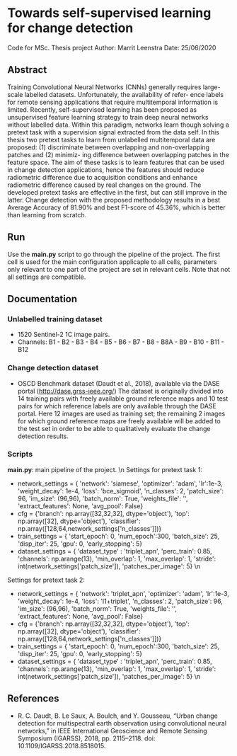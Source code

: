 # Towards self-supervised learning for change detection
Code for MSc. Thesis project
Author: Marrit Leenstra
Date: 25/06/2020

## Abstract
Training Convolutional Neural Networks (CNNs) generally requires large-scale labelled datasets. Unfortunately, the availability of refer-
ence labels for remote sensing applications that require multitemporal information is limited. Recently, self-supervised learning has been
proposed as unsupervised feature learning strategy to train deep neural networks without labelled data. Within this paradigm, networks
learn though solving a pretext task with a supervision signal extracted from the data self. In this thesis two pretext tasks to learn
from unlabelled multitemporal data are proposed: (1) discriminate between overlapping and non-overlapping patches and (2) minimiz-
ing difference between overlapping patches in the feature space. The aim of these tasks is to learn features that can be used in change
detection applications, hence the features should reduce radiometric difference due to acquisition conditions and enhance radiometric
difference caused by real changes on the ground. The developed pretext tasks are effective in the first, but can still improve in the latter.
Change detection with the proposed methodology results in a best Average Accuracy of 81.90% and best F1-score of 45.36%, which is
better than learning from scratch.

## Run
Use the **main.py** script to go through the pipeline of the project. The first cell is used for the main configuration applicaple to all cells, parameters only relevant to one part of the project are set in relevant cells. Note that not all settings are compatible.

## Documentation
### Unlabelled training dataset
* 1520 Sentinel-2 1C image pairs. 
* Channels: B1 - B2 - B3 - B4 - B5 - B6 - B7 - B8 - B8A - B9 - B10 - B11 - B12

### Change detection dataset
* OSCD Benchmark dataset (Daudt et al., 2018), available via the DASE portal (http://dase.grss-ieee.org/) 
The dataset is originally divided into 14 training pairs with freely available ground reference maps and 10 test pairs for which reference labels are only
available through the DASE portal. Here 12 images are used as training set; the remaining 2 images for which ground reference maps are freely available will be added to the test set in order to be able to qualitatively evaluate the change detection results.

### Scripts
**main.py**: main pipeline of the project. \n
Settings for pretext task 1: 
* network_settings = {
    'network': 'siamese', 
    'optimizer': 'adam',
    'lr':1e-3,
    'weight_decay': 1e-4,
    'loss': 'bce_sigmoid',
    'n_classes': 2,
    'patch_size': 96,
    'im_size': (96,96),
    'batch_norm': True,
    'weights_file': '',
    'extract_features': None,
    'avg_pool': False} 
* cfg = {'branch': np.array([32,32,32], dtype='object'), 
       'top': np.array([32], dtype='object'),
       'classifier': np.array([128,64,network_settings['n_classes']])} 
* train_settings = {
    'start_epoch': 0,
    'num_epoch':300,
    'batch_size': 25,
    'disp_iter': 25,
    'gpu': 0,
    'early_stopping': 5}
* dataset_settings = {
    'dataset_type' : 'triplet_apn',
    'perc_train': 0.85,
    'channels': np.arange(13),
    'min_overlap': 1, 
    'max_overlap': 1,
    'stride': int(network_settings['patch_size']),
    'patches_per_image': 5} \n
    
Settings for pretext task 2: 
* network_settings = {
    'network': 'triplet_apn', 
    'optimizer': 'adam',
    'lr':1e-3,
    'weight_decay': 1e-4,
    'loss': 'l1+triplet',
    'n_classes': 2,
    'patch_size': 96,
    'im_size': (96,96),
    'batch_norm': True,
    'weights_file': '',
    'extract_features': None,
    'avg_pool': False} 
* cfg = {'branch': np.array([32,32,32], dtype='object'), 
       'top': np.array([32], dtype='object'),
       'classifier': np.array([128,64,network_settings['n_classes']])} 
* train_settings = {
    'start_epoch': 0,
    'num_epoch':300,
    'batch_size': 25,
    'disp_iter': 25,
    'gpu': 0,
    'early_stopping': 5}
* dataset_settings = {
    'dataset_type' : 'triplet_apn',
    'perc_train': 0.85,
    'channels': np.arange(13),
    'min_overlap': 1, 
    'max_overlap': 1,
    'stride': int(network_settings['patch_size']),
    'patches_per_image': 5} \n

## References
* R. C. Daudt, B. Le Saux, A. Boulch, and Y. Gousseau, “Urban change detection for multispectral earth observation using convolutional neural networks,” in IEEE International Geoscience and Remote Sensing Symposium (IGARSS), 2018, pp. 2115–2118. doi: 10.1109/IGARSS.2018.8518015.
